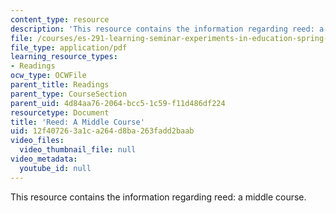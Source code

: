 ```yaml
---
content_type: resource
description: 'This resource contains the information regarding reed: a middle course.'
file: /courses/es-291-learning-seminar-experiments-in-education-spring-2003/12f407263a1ca264d8ba263fadd2baab_MITES_291S03_reed_mid.pdf
file_type: application/pdf
learning_resource_types:
- Readings
ocw_type: OCWFile
parent_title: Readings
parent_type: CourseSection
parent_uid: 4d84aa76-2064-bcc5-1c59-f11d486df224
resourcetype: Document
title: 'Reed: A Middle Course'
uid: 12f40726-3a1c-a264-d8ba-263fadd2baab
video_files:
  video_thumbnail_file: null
video_metadata:
  youtube_id: null
---
```

This resource contains the information regarding reed: a middle course.